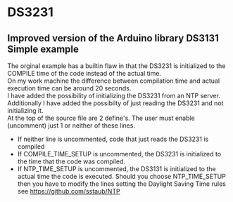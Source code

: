 # DS3231
## Improved version of the Arduino library DS3131 Simple example
The orginal example has a builtin flaw in that the DS3231 is initialized to the COMPILE time of the code instead of the actual time.<br>
On my work machine the difference between compilation time and actual execution time can be around 20 seconds.<br>
I have added the possibility of initializing the DS3231 from an NTP server.<br>
Additionally I have added the possibilty of just reading the DS3231 and not initializing it.<br>
At the top of the source file are 2 define's. The user must enable (uncomment) just 1 or neither of these lines.
* If neither line is uncommented, code that just reads the DS3231 is compiled
* If COMPILE_TIME_SETUP is uncommented, the DS3231 is initialized to the time that the code was compiled.
* If NTP_TIME_SETUP is uncommented, the DS3131 is initialized to the actual time the code is executed.
Should you choose NTP_TIME_SETUP then you have to modify the lines setting the Daylight Saving Time rules see https://github.com/sstaub/NTP
